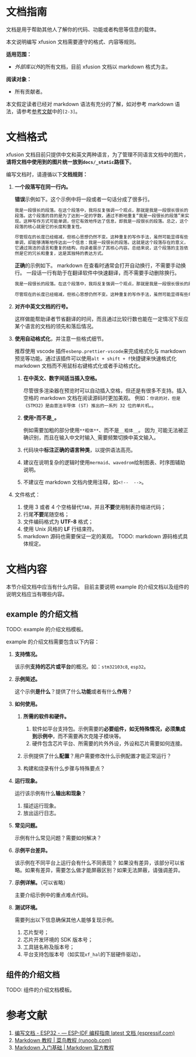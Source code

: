 

# 文档指南

文档是用于帮助其他人了解你的代码、功能或者构思等信息的载体。

本文说明编写 xfusion 文档需要遵守的格式、内容等规则。

**适用范围：**

- *外部库以外*的所有文档，目前 xfusion 文档以 markdown 格式为主。

**阅读对象：**

- 所有贡献者。

本文假定读者已经对 markdown 语法有充分的了解，如对参考 markdown 语法，请参考[参考文献](#参考文献)中的`[2-3]`。

# 文档格式

xfusion 文档目前只提供中文和英文两种语言，为了管理不同语言文档中的图片，**请将文档中使用到的图片统一放到`docs/_static`路径下**。

编写文档时，请遵循以下**文档规则：**

1. **一个段落写在同一行内。**

   **错误**示例如下。这个示例中将一段或者一句话分成了很多行。

   ```markdown {.line-numbers}
   我是一段很长的段落。在这个段落中，我将反复强调一个观点，那就是我是一段很长很长的
   段落。这个段落的目的是为了达到一定的字数，通过不断地重复“我是一段很长的段落”来实
   现。这种写作方式可能单调，但它有效地传达了信息，即我是一段很长的段落。总之，这个
   段落的核心就是它的长度和重复性。

   尽管现在的长度已经缩减，但核心思想仍然不变。这种重复的写作手法，虽然可能显得有些
   单调，却能够清晰地传达出一个信息：我是一段很长的段落。这就是这个段落存在的意义，
   它通过简洁的语言和重复的结构，向读者展示了其核心内容。总结来说，这个段落的主旨依
   然是它的冗长和重复，这是其独特的表达方式。
   ```

   **正确**的示例如下。
   markdown 在查看时通常会打开自动换行，不需要手动换行。
   一段话一行有助于在翻译软件中快速翻译，而不需要手动删除换行。

   ```markdown {.line-numbers}
   我是一段很长的段落。在这个段落中，我将反复强调一个观点，那就是我是一段很长很长的段落。这个段落的目的是为了达到一定的字数，通过不断地重复“我是一段很长的段落”来实现。这种写作方式可能单调，但它有效地传达了信息，即我是一段很长的段落。总之，这个段落的核心就是它的长度和重复性。

   尽管现在的长度已经缩减，但核心思想仍然不变。这种重复的写作手法，虽然可能显得有些单调，却能够清晰地传达出一个信息：我是一段很长的段落。这就是这个段落存在的意义，它通过简洁的语言和重复的结构，向读者展示了其核心内容。总结来说，这个段落的主旨依然是它的冗长和重复，这是其独特的表达方式。
   ```

1. **对齐中英文文档的行号。**

   这样做能帮助译者节省翻译的时间，而且通过比较行数也能在一定情况下反应某个语言的文档的领先和落后情况。

1. **使用自动格式化**，并注意一些格式细节。

   推荐使用 vscode 插件`esbenp.prettier-vscode`来完成格式化与 markdown 预览等功能。通过该插件可以使用`alt + shift + f`快捷键来快速格式化 markdown 文档而不用鼠标右键格式化或者手动格式化。

   1. **在中英文、数字间适当插入空格。**

      尽管很多渲染器在预览时可以自动插入空格，但还是有很多不支持。插入空格的 markdown 文档在阅读源码时更加美观。
      例如：`你说的对，但是《STM32》是由意法半导体 (ST) 推出的一系列 32 位的单片机。`。

   1. **使用`*`而不是`_`。**

      例如需要加粗的部分使用`**粗体**`、而不是`__粗体__`。
      因为`_`可能无法被正确识别，而且在输入中文时输入`_`需要频繁切换中英文输入。

   1. 代码块中**标注正确的语言种类**，以提供语法高亮。
   1. 建议在说明复杂的逻辑时使用`mermaid`、`wavedrom`绘制图表、时序图辅助说明。
   1. 不建议在 markdown 文档内使用注释，如`<!--  -->`。

1. 文件格式：

   1. 使用 3 或者 4 个空格替代`TAB`，并且**不要**使用制表符缩进代码；
   1. 行尾**不要**尾随空格；
   1. 文件编码格式为 **UTF-8** 格式；
   1. 使用 Unix 风格的 **LF** 行结束符。
   1. markdown 源码也需要保证一定的美观。
      TODO: markdown 源码格式具体规定。

# 文档内容

本节介绍文档中应当有什么内容。
目前主要说明 example 的介绍文档以及组件的说明文档应当有哪些内容。

## example 的介绍文档

TODO: example 的介绍文档模板。

example 的介绍文档需要包含以下内容：

1. **支持情况。**

   该示例**支持的芯片或平台**的概况。如：`stm32103c8`, `esp32`。

1. **示例简述。**

   这个示例**是什么**？提供了什么**功能**或者有什么**作用**？

1. **如何使用。**

   1. **所需的软件和硬件。**

      1. 软件如平台支持包。示例需要的**必要组件，如无特殊情况，必须集成到示例中**，而不需要再次克隆子模块等。
      1. 硬件包含芯片平台、所需要的片外外设，外设和芯片需要如何连接。

   1. 示例提供了什么**配置**？用户需要修改什么示例配置才能正常运行？
   1. 构建和烧录有什么步骤与特殊要点？

1. **运行现象。**

   运行该示例有什么**输出和现象**？

   1. 描述运行现象。
   1. 放出运行日志。

1. **常见问题。**

   示例有什么常见问题？需要如何解决？

1. **示例平台差异。**

   该示例在不同平台上运行会有什么不同表现？
   如果没有差异，该部分可以省略。如果有差异，需要怎么做才能屏蔽区别？如果无法屏蔽，请强调差异。

1. **示例详解。**（可以省略）

   主要介绍示例中的重点难点代码。

1. **测试环境。**

   需要列出以下信息确保其他人能够复现示例。

   1. 芯片型号；
   1. 芯片开发环境的 SDK 版本号；
   1. 工具链名称及版本号；
   1. 平台支持包版本号（如实现`xf_hal`的下层硬件驱动）。

## 组件的介绍文档

TODO: 组件的介绍文档模板。

# 参考文献

1. [编写文档 - ESP32 - — ESP-IDF 编程指南 latest 文档 (espressif.com)](https://docs.espressif.com/projects/esp-idf/zh_CN/latest/esp32/contribute/documenting-code.html)
1. [Markdown 教程 | 菜鸟教程 (runoob.com)](https://www.runoob.com/markdown/md-tutorial.html)
1. [Markdown 入门基础 | Markdown 官方教程](https://markdown.com.cn/intro.html)
